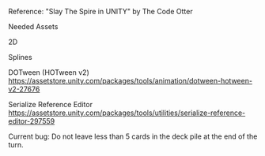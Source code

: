 Reference: "Slay The Spire in UNITY" by The Code Otter


Needed Assets

2D

Splines

DOTween (HOTween v2)
https://assetstore.unity.com/packages/tools/animation/dotween-hotween-v2-27676

Serialize Reference Editor
https://assetstore.unity.com/packages/tools/utilities/serialize-reference-editor-297559



Current bug: Do not leave less than 5 cards in the deck pile at the end of the turn.
